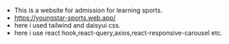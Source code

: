 * This is a  website for admission for learning sports.
* https://youngstar-sports.web.app/
* here i used tailwind and daisyui css.
* here i use react hook,react-query,axios,react-responsive-carousel etc.